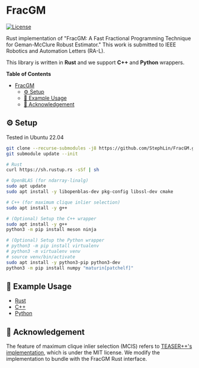 # FracGM

[![License](https://img.shields.io/badge/License-BSD_3--Clause-blue.svg?style=flat)](https://opensource.org/licenses/BSD-3-Clause)

Rust implementation of "FracGM: A Fast Fractional Programming Technique for
Geman-McClure Robust Estimator." This work is submitted to IEEE Robotics and
Automation Letters (RA-L).

This library is written in **Rust** and we support **C++** and **Python**
wrappers.

**Table of Contents**

- [FracGM](#fracgm)
  - [:gear: Setup](#gear-setup)
  - [:seedling: Example Usage](#seedling-example-usage)
  - [:gift: Acknowledgement](#gift-acknowledgement)

## :gear: Setup

Tested in Ubuntu 22.04

```bash
git clone --recurse-submodules -j8 https://github.com/StephLin/FracGM.git
git submodule update --init

# Rust
curl https://sh.rustup.rs -sSf | sh

# OpenBLAS (for ndarray-linalg)
sudo apt update
sudo apt install -y libopenblas-dev pkg-config libssl-dev cmake

# C++ (for maximum clique inlier selection)
sudo apt install -y g++

# (Optional) Setup the C++ wrapper
sudo apt install -y g++
python3 -m pip install meson ninja

# (Optional) Setup the Python wrapper
# python3 -m pip install virtualenv
# python3 -m virtualenv venv
# source venv/bin/activate
sudo apt install -y python3-pip python3-dev
python3 -m pip install numpy "maturin[patchelf]"
```

## :seedling: Example Usage

- [Rust](examples/rust)
- [C++](examples/cpp)
- [Python](examples/python)

## :gift: Acknowledgement

The feature of maximum clique inlier selection (MCIS) refers to [TEASER++'s implementation](https://github.com/MIT-SPARK/TEASER-plusplus), which is under the MIT license.
We modify the implementation to bundle with the FracGM Rust interface.
